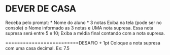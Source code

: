 DEVER DE CASA
=============

Receba pelo prompt:
    * Nome do aluno
    * 3 notas
Exiba na tela (pode ser no console) o Nome informado
as 3 notas e UMA nota supresa. Essa nota supresa será entre 5 e 10;
Exiba a média final contando com a nota supresa.

=========================DESAFIO + 1pt
Coloque a nota supresa com uma casa decimal. Ex: 7.5
